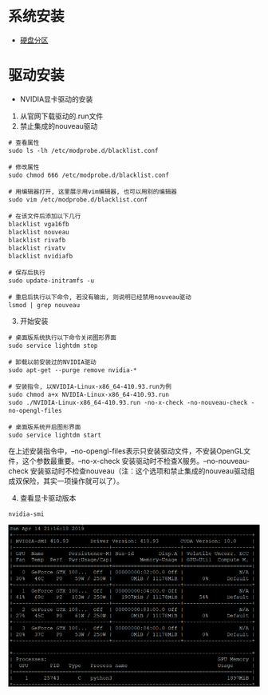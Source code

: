 # 系统安装
* [硬盘分区](https://blog.csdn.net/u012052268/article/details/77145427)

# 驱动安装

* NVIDIA显卡驱动的安装
1. 从官网下载驱动的.run文件
2. 禁止集成的nouveau驱动
```
# 查看属性
sudo ls -lh /etc/modprobe.d/blacklist.conf

# 修改属性
sudo chmod 666 /etc/modprobe.d/blacklist.conf

# 用编辑器打开, 这里展示用vim编辑器, 也可以用别的编辑器
sudo vim /etc/modprobe.d/blacklist.conf

# 在该文件后添加以下几行
blacklist vga16fb
blacklist nouveau
blacklist rivafb
blacklist rivatv
blacklist nvidiafb

# 保存后执行
sudo update-initramfs -u

# 重启后执行以下命令, 若没有输出, 则说明已经禁用nouveau驱动
lsmod | grep nouveau
```
3. 开始安装
```
# 桌面版系统执行以下命令关闭图形界面
sudo service lightdm stop

# 卸载以前安装过的NVIDIA驱动
sudo apt-get --purge remove nvidia-*

# 安装指令, 以NVIDIA-Linux-x86_64-410.93.run为例
sudo chmod a+x NVIDIA-Linux-x86_64-410.93.run
sudo ./NVIDIA-Linux-x86_64-410.93.run -no-x-check -no-nouveau-check -no-opengl-files

# 桌面版系统开启图形界面
sudo service lightdm start
```
在上述安装指令中，–no-opengl-files表示只安装驱动文件，不安装OpenGL文件，这个参数最重要。–no-x-check 安装驱动时不检查X服务。–no-nouveau-check 安装驱动时不检查nouveau（注：这个选项和禁止集成的nouveau驱动组成双保险，其实一项操作就可以了）。

4. 查看显卡驱动版本
```
nvidia-smi
```
![Output](image/nvidia_smi_output.png)

